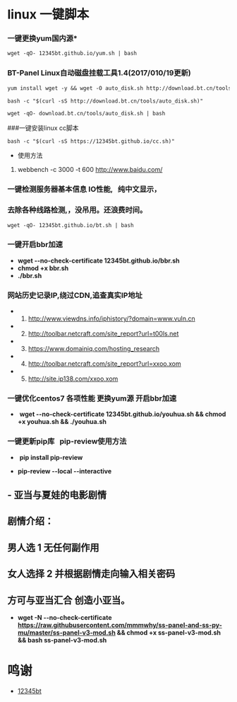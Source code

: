 # linux 一键脚本 #


### 一键更换yum国内源*

```markdown
wget -qO- 12345bt.github.io/yum.sh | bash
```

### BT-Panel Linux自动磁盘挂载工具1.4(2017/010/19更新)

```markdown
yum install wget -y && wget -O auto_disk.sh http://download.bt.cn/tools/auto_disk.sh && bash auto_disk.sh

bash -c "$(curl -sS http://download.bt.cn/tools/auto_disk.sh)"

wget -qO- download.bt.cn/tools/auto_disk.sh | bash

```


###一键安装linux cc脚本

```
bash -c "$(curl -sS https://12345bt.github.io/cc.sh)"
```
- 使用方法
1. webbench -c 3000 -t 600 http://www.baidu.com/


### 一键检测服务器基本信息 IO性能,   纯中文显示，
### 去除各种线路检测,，没吊用。还浪费时间。

```markdown
wget -qO- 12345bt.github.io/bt.sh | bash
```

### 一键开启bbr加速

- **wget --no-check-certificate 12345bt.github.io/bbr.sh**
- **chmod +x bbr.sh**
- **./bbr.sh**


### 网站历史记录IP,绕过CDN,追查真实IP地址

- 1. http://www.viewdns.info/iphistory/?domain=www.vuln.cn
- 2. http://toolbar.netcraft.com/site_report?url=t00ls.net
- 3. https://www.domainiq.com/hosting_research
- 4. http://toolbar.netcraft.com/site_report?url=xxoo.xom
- 5. http://site.ip138.com/xxoo.xom

### 一键优化centos7 各项性能 更换yum源 开启bbr加速 

 -  **wget --no-check-certificate 12345bt.github.io/youhua.sh && chmod +x youhua.sh && ./youhua.sh**

### 一键更新pip库   pip-review使用方法

-  **pip install pip-review**

-  **pip-review --local --interactive**

## - 亚当与夏娃的电影剧情
## 剧情介绍：
## 男人选 1 无任何副作用
## 女人选择 2  并根据剧情走向输入相关密码 
## 方可与亚当汇合 创造小亚当。

- **wget -N --no-check-certificate https://raw.githubusercontent.com/mmmwhy/ss-panel-and-ss-py-mu/master/ss-panel-v3-mod.sh && chmod +x ss-panel-v3-mod.sh && bash ss-panel-v3-mod.sh**


# 鸣谢 #
- [12345bt](http://www.github.com/12345bt "12345bt")
